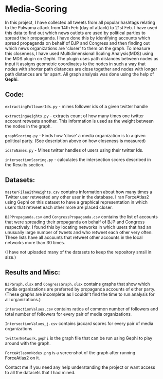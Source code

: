 # Media-Scoring

In this project, I have collected all tweets from all popular hashtags relating to the Pulwama attack from 14th Feb (day of attack) to 21st Feb. I have used this data to find out which news outlets are used by political parties to spread their propaganda. I have done this by identifying accounts which spread propaganda on behalf of BJP and Congress and then finding out which news organizations are 'closer' to them on the graph. To measure this closeness, I have used Multidimensional Scaling Analysis(MDS) using the MDS plugin on Gephi. The plugin uses path distances between nodes as input it assigns geometric coordinates to the nodes in such a way that nodes with shorter path distances are close together and nodes with longer path distances are far apart. All graph analysis was done using the help of **Gephi**.

## Code:

`extractingFollowerIds.py` - mines follower ids of a given twitter handle

`extractingWeights.py` - extracts count of how many times one twitter account retweets another. This information is used as the weight between the nodes in the graph.

`graphScoring.py` - Finds how 'close' a media organization is to a given political party. (See description above on how closeness is measured)

`idsToNames.py` - Mines twitter handles of users using their twitter Ids.

`intersectionScoring.py` - calculates the intersection scores described in the Results section.


## Datasets:

`masterFileWithWeights.csv` contains information about how many times a Twitter user retweeted any other user in the database. I ran ForceAtlas2 using Gephi on this dataset to have a graphical representation in which users that retweet each other more are placed closer.

`BJPPropaganda.csv` and `CongressPropaganda.csv` contains the list of accounts that were spreading their propaganda on behalf of BJP and Congress respectively. I found this by locating networks in which users that had an unusually large number of tweets and who retweet each other very often. These lists have all accounts that retweet other accounts in the local networks more than 30 times.

(I have not uploaded many of the datasets to keep the repository small in size.)
 
## Results and Misc:

`BJPGraph.xlsx` and `CongressGraph.xlsx` contains graphs that show which media organizations are preferred by propaganda accounts of either party.(These graphs are incomplete as I couldn't find the time to run analysis for all organizations.)

`intersectionValues.csv` contains ratios of common number of followers and total number of followers for every pair of media organizations.

`IntersectionValues_j.csv` contains jaccard scores for every pair of media organizations

`twitterNetwork.gephi` is the graph file that can be run using Gephi to play around with the graph.

`ForceAtlasonNodes.png` is a screenshot of the graph after running ForceAtlas2 on it.


Contact me if you need any help understanding the project or want access to all the datasets that I had mined.
